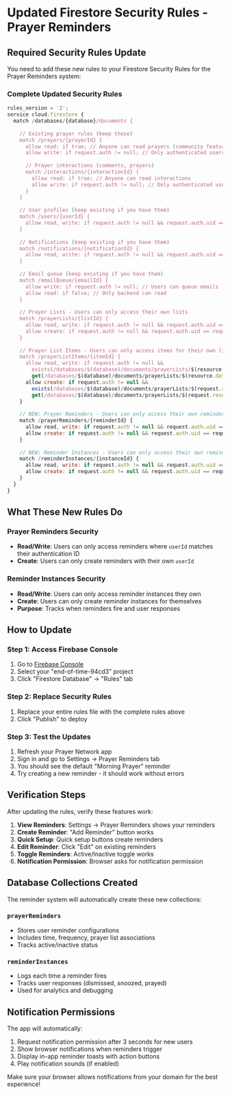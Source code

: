 # Updated Firestore Security Rules - Prayer Reminders

## Required Security Rules Update

You need to add these new rules to your Firestore Security Rules for the Prayer Reminders system:

### Complete Updated Security Rules

```javascript
rules_version = '2';
service cloud.firestore {
  match /databases/{database}/documents {
    
    // Existing prayer rules (keep these)
    match /prayers/{prayerId} {
      allow read: if true; // Anyone can read prayers (community feature)
      allow write: if request.auth != null; // Only authenticated users can write
      
      // Prayer interactions (comments, prayers)
      match /interactions/{interactionId} {
        allow read: if true; // Anyone can read interactions
        allow write: if request.auth != null; // Only authenticated users can interact
      }
    }
    
    // User profiles (keep existing if you have them)
    match /users/{userId} {
      allow read, write: if request.auth != null && request.auth.uid == userId;
    }
    
    // Notifications (keep existing if you have them)
    match /notifications/{notificationId} {
      allow read, write: if request.auth != null && request.auth.uid == resource.data.userId;
    }
    
    // Email queue (keep existing if you have them)
    match /emailQueue/{emailId} {
      allow write: if request.auth != null; // Users can queue emails
      allow read: if false; // Only backend can read
    }
    
    // Prayer Lists - Users can only access their own lists
    match /prayerLists/{listId} {
      allow read, write: if request.auth != null && request.auth.uid == resource.data.userId;
      allow create: if request.auth != null && request.auth.uid == request.resource.data.userId;
    }
    
    // Prayer List Items - Users can only access items for their own lists
    match /prayerListItems/{itemId} {
      allow read, write: if request.auth != null && 
        exists(/databases/$(database)/documents/prayerLists/$(resource.data.prayerListId)) &&
        get(/databases/$(database)/documents/prayerLists/$(resource.data.prayerListId)).data.userId == request.auth.uid;
      allow create: if request.auth != null && 
        exists(/databases/$(database)/documents/prayerLists/$(request.resource.data.prayerListId)) &&
        get(/databases/$(database)/documents/prayerLists/$(request.resource.data.prayerListId)).data.userId == request.auth.uid;
    }
    
    // NEW: Prayer Reminders - Users can only access their own reminders
    match /prayerReminders/{reminderId} {
      allow read, write: if request.auth != null && request.auth.uid == resource.data.userId;
      allow create: if request.auth != null && request.auth.uid == request.resource.data.userId;
    }
    
    // NEW: Reminder Instances - Users can only access their own reminder instances
    match /reminderInstances/{instanceId} {
      allow read, write: if request.auth != null && request.auth.uid == resource.data.userId;
      allow create: if request.auth != null && request.auth.uid == request.resource.data.userId;
    }
  }
}
```

## What These New Rules Do

### Prayer Reminders Security
- **Read/Write**: Users can only access reminders where `userId` matches their authentication ID
- **Create**: Users can only create reminders with their own `userId`

### Reminder Instances Security
- **Read/Write**: Users can only access reminder instances they own
- **Create**: Users can only create reminder instances for themselves
- **Purpose**: Tracks when reminders fire and user responses

## How to Update

### Step 1: Access Firebase Console
1. Go to [Firebase Console](https://console.firebase.google.com/)
2. Select your "end-of-time-94cd3" project
3. Click "Firestore Database" → "Rules" tab

### Step 2: Replace Security Rules
1. Replace your entire rules file with the complete rules above
2. Click "Publish" to deploy

### Step 3: Test the Updates
1. Refresh your Prayer Network app
2. Sign in and go to Settings → Prayer Reminders tab
3. You should see the default "Morning Prayer" reminder
4. Try creating a new reminder - it should work without errors

## Verification Steps

After updating the rules, verify these features work:

1. **View Reminders**: Settings → Prayer Reminders shows your reminders
2. **Create Reminder**: "Add Reminder" button works
3. **Quick Setup**: Quick setup buttons create reminders
4. **Edit Reminder**: Click "Edit" on existing reminders
5. **Toggle Reminders**: Active/Inactive toggle works
6. **Notification Permission**: Browser asks for notification permission

## Database Collections Created

The reminder system will automatically create these new collections:

### `prayerReminders`
- Stores user reminder configurations
- Includes time, frequency, prayer list associations
- Tracks active/inactive status

### `reminderInstances` 
- Logs each time a reminder fires
- Tracks user responses (dismissed, snoozed, prayed)
- Used for analytics and debugging

## Notification Permissions

The app will automatically:
1. Request notification permission after 3 seconds for new users
2. Show browser notifications when reminders trigger
3. Display in-app reminder toasts with action buttons
4. Play notification sounds (if enabled)

Make sure your browser allows notifications from your domain for the best experience!